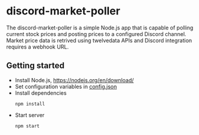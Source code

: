 # discord-market-poller

The discord-market-poller is a simple Node.js app that is capable of polling current stock prices and posting prices to a configured Discord channel. Market price data is retrived using twelvedata APIs and Discord integration requires a webhook URL.

## Getting started

- Install Node.js, https://nodejs.org/en/download/
- Set configuration variables in [config.json](./config.json)
- Install dependencies
  ```shell
  npm install
  ```
- Start server
  ```
  npm start
  ```
